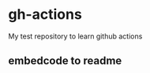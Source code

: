 # gh-actions
My test repository to learn github actions

## embedcode to readme

```yaml:.github/workflows/build_serv.yml [18-23]

```
